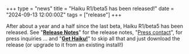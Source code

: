 +++
type = "news"
title = "Haiku R1/beta5 has been released!"
date = "2024-09-13 12:00:00Z"
tags = ["release"]
+++

After about a year and a half since the last beta, Haiku R1/beta5 has been released. See "**[Release Notes](/get-haiku/r1beta5/release-notes/)**" for the release notes, "[Press contact](/get-haiku/r1beta5/release-notes/#press-contact)", for press inquiries ... and "**[Get Haiku!](/get-haiku/r1beta5/)**" to skip all that and just download the release (or upgrade to it from an existing install!)
